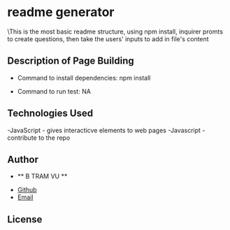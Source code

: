 
# readme generator 
\This is the most basic readme structure, using npm install, inquirer promts to create questions, then take the users' inputs to add in file's content

## Description of Page Building 
- Command to install dependencies: npm install

- Command to run test:  NA

## Technologies Used
-JavaScript - gives interacticve elements to web pages
-Javascript  - contribute to the repo

## Author

* ** B TRAM VU ** 

- [Github](vubao2303)
- [Email](bbbvut@gmail.com )

## License 
